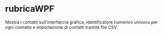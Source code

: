 # rubricaWPF
Mostra i contatti sull'interfaccia grafica, identificatore numerico univoco per ogni contatto e
importazione di contatti tramite file CSV
